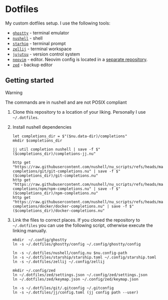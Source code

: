 # Dotfiles

My custom dotfiles setup. I use the following tools:

- [`ghostty`](https://ghostty.org/) - terminal emulator
- [`nushell`](https://www.nushell.sh/) - shell
- [`starhip`](https://starship.rs/) - terminal prompt
- [`zellij`](https://zellij.dev/) - terminal workspace
- [`jujutsu`](https://jj-vcs.github.io/jj/latest/) - version control system
- [`neovim`](https://neovim.io/) - editor. Neovim config is located in a [separate repository](https://github.com/viddrobnic/init.lua).
- [`zed`](https://zed.dev/) - backup editor

## Getting started

> [!WARNING]
> The commands are in nushell and are not POSIX compliant

1. Clone this repository to a location of your liking. Personally I use `~/.dotfiles`.
2. Install nushell dependencies

   ```nushell
   let completions_dir = $"($nu.data-dir)/completions"
   mkdir $completions_dir

   jj util completion nushell | save -f $"($completions_dir)/completions-jj.nu"

   http get "https://raw.githubusercontent.com/nushell/nu_scripts/refs/heads/main/custom-completions/git/git-completions.nu" | save -f $"($completions_dir)/git-completions.nu"
   http get "https://raw.githubusercontent.com/nushell/nu_scripts/refs/heads/main/custom-completions/npm/npm-completions.nu" | save -f $"($completions_dir)/npm-completions.nu"
   http get "https://raw.githubusercontent.com/nushell/nu_scripts/refs/heads/main/custom-completions/docker/docker-completions.nu" | save -f $"($completions_dir)/docker-completions.nu"
   ```

3. Link the files to correct places. If you cloned the repository to `~/.dotfiles` you can use the following
   script, otherwise execute the linking manually.

   ```nushell
   mkdir  ~/.config/ghostty
   ln -s ~/.dotfiles/ghostty/config ~/.config/ghostty/config

   ln -s ~/.dotfiles/nushell/config.nu $nu.config-path
   ln -s ~/.dotfiles/starship/starship.toml ~/.config/starship.toml
   ln -s ~/.dotfiles/zellij ~/.config/zellij

   mkdir ~/.config/zed
   ln ~/.dotfiles/zed/settings.json ~/.config/zed/settings.json
   ln ~/.dotfiles/zed/keymap.json ~/.config/zed/keymap.json

   ln -s ~/.dotfiles/git/.gitconfig ~/.gitconfig
   ln -s ~/.dotfiles/jj/config.toml (jj config path --user)
   ```
